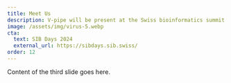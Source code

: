 ```yaml
---
title: Meet Us
description: V-pipe will be present at the Swiss bioinformatics summit 2024
image: /assets/img/virus-5.webp
cta:
  text: SIB Days 2024
  external_url: https://sibdays.sib.swiss/
order: 12
---
```


Content of the third slide goes here.
